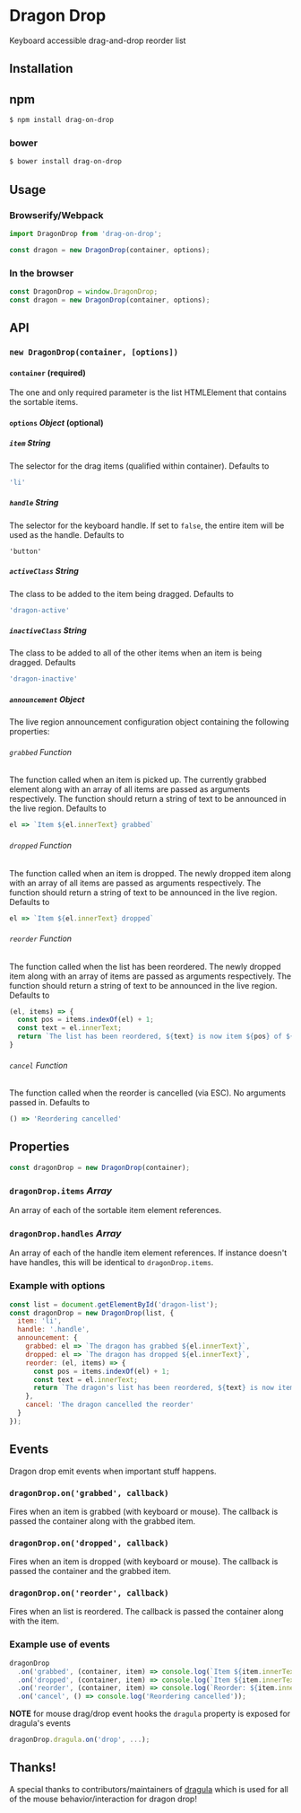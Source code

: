 # Dragon Drop
Keyboard accessible drag-and-drop reorder list

## Installation

## npm
```bash
$ npm install drag-on-drop
```

### bower
```bash
$ bower install drag-on-drop
```

## Usage

### Browserify/Webpack

```js
import DragonDrop from 'drag-on-drop';

const dragon = new DragonDrop(container, options);
```

### In the browser

```js
const DragonDrop = window.DragonDrop;
const dragon = new DragonDrop(container, options);
```

## API

### `new DragonDrop(container, [options])`

#### `container` (required)
The one and only required parameter is the list HTMLElement that contains the sortable items.

#### `options` _Object_ (optional)

##### `item` _String_
The selector for the drag items (qualified within container). Defaults to
```js
'li'
```

##### `handle` _String_
The selector for the keyboard handle. If set to `false`, the entire item will be used as the handle. Defaults to
```ks
'button'
```

##### `activeClass` _String_
The class to be added to the item being dragged. Defaults to
```js
'dragon-active'
```

##### `inactiveClass` _String_
The class to be added to all of the other items when an item is being dragged. Defaults
```js
'dragon-inactive'
```

##### `announcement` _Object_
The live region announcement configuration object containing the following properties:

###### `grabbed` _Function_
The function called when an item is picked up. The currently grabbed element along with an array of all items are passed as arguments respectively. The function should return a string of text to be announced in the live region. Defaults to
```js
el => `Item ${el.innerText} grabbed`
```

###### `dropped` _Function_
The function called when an item is dropped. The newly dropped item along with an array of all items are passed as arguments respectively. The function should return a string of text to be announced in the live region. Defaults to
```js
el => `Item ${el.innerText} dropped`
```

###### `reorder` _Function_
The function called when the list has been reordered. The newly dropped item along with an array of items are passed as arguments respectively. The function should return a string of text to be announced in the live region. Defaults to
```js
(el, items) => {
  const pos = items.indexOf(el) + 1;
  const text = el.innerText;
  return `The list has been reordered, ${text} is now item ${pos} of ${items.length}`;
}
```

###### `cancel` _Function_
The function called when the reorder is cancelled (via ESC). No arguments passed in. Defaults to
```js
() => 'Reordering cancelled'
```

## Properties
```js
const dragonDrop = new DragonDrop(container);
```
### `dragonDrop.items` _Array_
An array of each of the sortable item element references.

### `dragonDrop.handles` _Array_
An array of each of the handle item element references. If instance doesn't have handles, this will be identical to `dragonDrop.items`.

### Example with options

```js
const list = document.getElementById('dragon-list');
const dragonDrop = new DragonDrop(list, {
  item: 'li',
  handle: '.handle',
  announcement: {
    grabbed: el => `The dragon has grabbed ${el.innerText}`,
    dropped: el => `The dragon has dropped ${el.innerText}`,
    reorder: (el, items) => {
      const pos = items.indexOf(el) + 1;
      const text = el.innerText;
      return `The dragon's list has been reordered, ${text} is now item ${pos} of ${items.length}`;
    },
    cancel: 'The dragon cancelled the reorder'
  }
});
```

## Events
Dragon drop emit events when important stuff happens.

### `dragonDrop.on('grabbed', callback)`
Fires when an item is grabbed (with keyboard or mouse). The callback is passed the container along with the grabbed item.

### `dragonDrop.on('dropped', callback)`
Fires when an item is dropped (with keyboard or mouse). The callback is passed the container and the grabbed item.

### `dragonDrop.on('reorder', callback)`
Fires when an list is reordered. The callback is passed the container along with the item.

### Example use of events

```js
dragonDrop
  .on('grabbed', (container, item) => console.log(`Item ${item.innerText} grabbed`))
  .on('dropped', (container, item) => console.log(`Item ${item.innerText} dropped`))
  .on('reorder', (container, item) => console.log(`Reorder: ${item.innerText} has moved`))
  .on('cancel', () => console.log('Reordering cancelled'));
```

**NOTE** for mouse drag/drop event hooks the `dragula` property is exposed for dragula's events
```js
dragonDrop.dragula.on('drop', ...);
```

## Thanks!
A special thanks to contributors/maintainers of [dragula](https://github.com/bevacqua/dragula) which is used for all of the mouse behavior/interaction for dragon drop!
